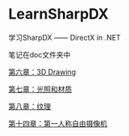 # LearnSharpDX
学习SharpDX —— DirectX in .NET

笔记在doc文件夹中

[第六章：3D Drawing](https://github.com/TangZiheng2018/LearnSharpDX/blob/master/doc/README.md)

[第七章：光照和材质](https://github.com/TangZiheng2018/LearnSharpDX/blob/master/doc/Chapter7.md)

[第八章：纹理](https://github.com/TangZiheng2018/LearnSharpDX/blob/master/doc/Chapter8.md)

[第十四章：第一人称自由摄像机](https://github.com/TangZiheng2018/LearnSharpDX/blob/master/doc/Chapter14.md)

